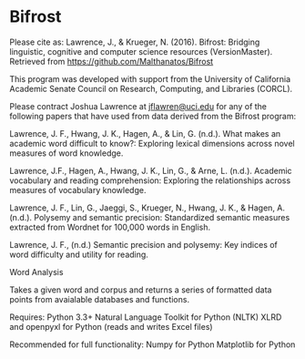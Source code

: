 # Bifrost

Please cite as:
Lawrence, J., & Krueger, N. (2016). Bifrost: Bridging linguistic, cognitive and computer science resources (VersionMaster). Retrieved from https://github.com/Malthanatos/Bifrost

This program was developed with support from the University of California Academic Senate Council on Research, Computing, and Libraries (CORCL).

Please contract Joshua Lawrence at jflawren@uci.edu for any of the following papers that have used from data derived from the Bifrost program:

Lawrence, J. F., Hwang, J. K., Hagen, A., & Lin, G. (n.d.). What makes an academic word difficult to know?: Exploring lexical dimensions across novel measures of word knowledge. 

Lawrence, J.F., Hagen, A., Hwang, J. K., Lin, G., & Arne, L. (n.d.). Academic vocabulary and reading comprehension: Exploring the relationships across measures of vocabulary knowledge.

Lawrence, J. F., Lin, G., Jaeggi, S., Krueger, N., Hwang, J. K., & Hagen, A. (n.d.). Polysemy and semantic precision: Standardized semantic measures extracted from Wordnet for 100,000 words in English.

Lawrence, J. F., (n.d.) Semantic precision and polysemy: Key indices of word difficulty and utility for reading.

Word Analysis

Takes a given word and corpus and returns a series of formatted data points from avaialable databases and functions.

Requires:
Python 3.3+
Natural Language Toolkit for Python (NLTK)
XLRD and openpyxl for Python (reads and writes Excel files)

Recommended for full functionality:
Numpy for Python
Matplotlib for Python
